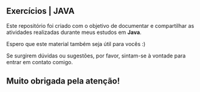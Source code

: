 ## Exercícios | JAVA

Este repositório foi criado com o objetivo de documentar e compartilhar as atividades realizadas durante meus estudos em <strong>Java</strong>.

Espero que este material também seja útil para vocês :)

Se surgirem dúvidas ou sugestões, por favor, sintam-se à vontade para entrar em contato comigo.

## Muito obrigada pela atenção!
